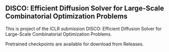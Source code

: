 ## DISCO: Efficient Diffusion Solver for Large-Scale Combinatorial Optimization Problems

This is project of the ICLR submission DISCO: Efficient Diffusion Solver for Large-Scale Combinatorial Optimization Problems.

Pretrained checkpoints are available for download from Releases.
